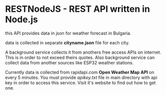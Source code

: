 # RESTNodeJS - REST API written in Node.js

this API provides data in json for weather forecast in Bulgaria.

data is collected in separate <b>cityname.json</b> file for each city.

A background service collects it from anothers free access APIs on internet. This is in order to not exceed theirs quotes. Also background service can collect data from another sources like ESP32 weather stations.

Currently data is collected from rapidapi.com <b> Open Weather Map API </b> on every 5 minutes. You must provide <i>apikey.txt</i> file in main directory with api key in order to access this service. Visit it's website to find out how to get one.
